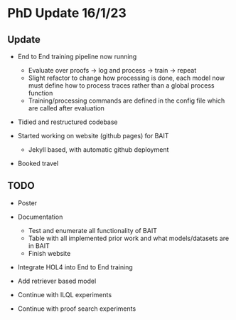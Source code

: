 # PhD Update 16/1/23

## Update 
- End to End training pipeline now running
  - Evaluate over proofs -> log and process -> train -> repeat
  - Slight refactor to change how processing is done, each model now must define how to process traces
    rather than a global process function 
  - Training/processing commands are defined in the config file which are called after evaluation

- Tidied and restructured codebase
 
- Started working on website (github pages) for BAIT
  - Jekyll based, with automatic github deployment 

- Booked travel 





## TODO
- Poster
 
- Documentation 
  - Test and enumerate all functionality of BAIT 
  - Table with all implemented prior work and what models/datasets are in BAIT
  - Finish website

- Integrate HOL4 into End to End training 
- Add retriever based model
- Continue with ILQL experiments
- Continue with proof search experiments